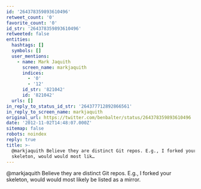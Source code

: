 ```yaml
---
id: '264378359893610496'
retweet_count: '0'
favorite_count: '0'
id_str: '264378359893610496'
retweeted: false
entities:
  hashtags: []
  symbols: []
  user_mentions:
    - name: Mark Jaquith
      screen_name: markjaquith
      indices:
        - '0'
        - '12'
      id_str: '821042'
      id: '821042'
  urls: []
in_reply_to_status_id_str: '264377712892866561'
in_reply_to_screen_name: markjaquith
original_url: https://twitter.com/benbalter/status/264378359893610496
date: '2012-11-02T14:48:07.000Z'
sitemap: false
robots: noindex
reply: true
title: >-
  @markjaquith Believe they are distinct Git repos. E.g., I forked your
  skeleton, would would most lik…
---
```


@markjaquith Believe they are distinct Git repos. E.g., I forked your skeleton, would would most likely be listed as a mirror.